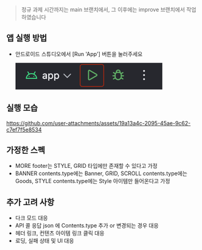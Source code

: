 > 정규 과제 시간까지는 main 브랜치에서, 그 이후에는 improve 브랜치에서 작업하였습니다


## 앱 실행 방법

- 안드로이드 스튜디오에서 [Run 'App'] 버튼을 눌러주세요
  
  ![image1](images/image1.png)



## 실행 모습

https://github.com/user-attachments/assets/19a13a4c-2095-45ae-9c62-c7ef7f5e8534



## 가정한 스펙

- MORE footer는 STYLE, GRID 타입에만 존재할 수 있다고 가정
- BANNER contents.type에는 Banner, 
  GRID, SCROLL contents.type에는 Goods, 
  STYLE contents.type에는 Style 아이템만 들어온다고 가정



## 추가 고려 사항

- 다크 모드 대응
- API 콜 응답 json 에 Contents.type 추가 or 변경되는 경우 대응 
- 헤더 링크, 컨텐츠 아이템 링크 클릭 대응
- 로딩, 실패 상태 및 UI 대응
